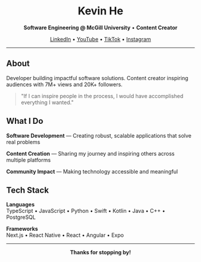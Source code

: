 <div align="center">

# Kevin He

**Software Engineering @ McGill University** • **Content Creator**

[LinkedIn](https://www.linkedin.com/in/kvinhe/) • [YouTube](https://www.youtube.com/@kvin.he1) • [TikTok](https://www.tiktok.com/@kvin.he) • [Instagram](https://www.instagram.com/kvin.he)

</div>

---

## About

Developer building impactful software solutions. Content creator inspiring audiences with 7M+ views and 20K+ followers.

> "If I can inspire people in the process, I would have accomplished everything I wanted."

## What I Do

**Software Development** — Creating robust, scalable applications that solve real problems

**Content Creation** — Sharing my journey and inspiring others across multiple platforms

**Community Impact** — Making technology accessible and meaningful

## Tech Stack

**Languages**  
TypeScript • JavaScript • Python • Swift • Kotlin • Java • C++ • PostgreSQL

**Frameworks**  
Next.js • React Native • React • Angular • Expo

---

<div align="center">

**Thanks for stopping by!**

</div>
